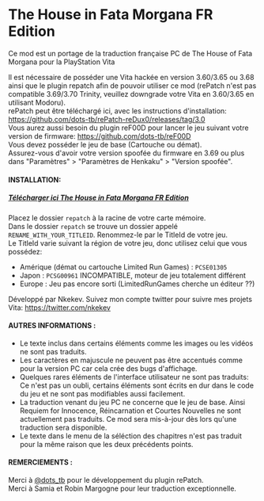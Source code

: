 # The House in Fata Morgana FR Edition
Ce mod est un portage de la traduction française PC de The House of Fata Morgana pour la PlayStation Vita

Il est nécessaire de posséder une Vita hackée en version 3.60/3.65 ou 3.68 ainsi que le plugin repatch afin de pouvoir utiliser ce mod (rePatch n'est pas compatible 3.69/3.70 Trinity, veuillez downgrade votre Vita en 3.60/3.65 en utilisant Modoru).   
rePatch peut être téléchargé ici, avec les instructions d'installation: https://github.com/dots-tb/rePatch-reDux0/releases/tag/3.0     
Vous aurez aussi besoin du plugin reF00D pour lancer le jeu suivant votre version de firmware: https://github.com/dots-tb/reF00D    
Vous devez posséder le jeu de base (Cartouche ou démat).   
Assurez-vous d'avoir votre version spoofée du firmware en 3.69 ou plus dans "Paramètres" > "Paramètres de Henkaku" > "Version spoofée".

#### INSTALLATION:

##### [Télécharger ici The House in Fata Morgana FR Edition](https://github.com/Nkekev/The-House-in-Fata-Morgana-Vita-FR-Edition/archive/1.1.zip)

Placez le dossier `repatch` à la racine de votre carte mémoire.  
Dans le dossier `repatch` se trouve un dossier appelé `RENAME_WITH_YOUR_TITLEID`. Renommez-le par le TitleId de votre jeu.  
Le TitleId varie suivant la région de votre jeu, donc utilisez celui que vous possédez:  
- Amérique (démat ou cartouche Limited Run Games) : `PCSE01305`
- Japon : `PCSG00961` INCOMPATIBLE, moteur de jeu totalement différent
- Europe : Jeu pas encore sorti (LimitedRunGames cherche un éditeur ??)

Développé par Nkekev. Suivez mon compte twitter pour suivre mes projets Vita: https://twitter.com/nkekev

#### AUTRES INFORMATIONS : 
 * Le texte inclus dans certains éléments comme les images ou les vidéos ne sont pas traduits.
 * Les caractères en majuscule ne peuvent pas être accentués comme pour la version PC car cela crée des bugs d'affichage.
 * Quelques rares éléments de l'interface utilisateur ne sont pas traduits: Ce n'est pas un oubli, certains éléments sont écrits en dur dans le code du jeu et ne sont pas modifiables aussi facilement.
 * La traduction venant du jeu PC ne concerne que le jeu de base. Ainsi Requiem for Innocence, Réincarnation et Courtes Nouvelles ne sont actuellement pas traduits. Ce mod sera mis-à-jour dès lors qu'une traduction sera disponible.
 * Le texte dans le menu de la séléction des chapitres n'est pas traduit pour la même raison que les deux précédents points.
 
 #### REMERCIEMENTS :
 
 Merci à [@dots_tb](https://twitter.com/dots_tb) pour le développement du plugin rePatch.    
 Merci à Samia et Robin Margogne pour leur traduction exceptionnelle.

